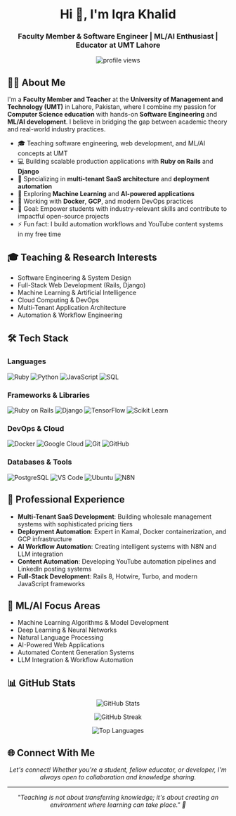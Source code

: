 <h1 align="center">Hi 👋, I'm Iqra Khalid</h1>
<h3 align="center">Faculty Member & Software Engineer | ML/AI Enthusiast | Educator at UMT Lahore</h3>

<p align="center">
  <img src="https://komarev.com/ghpvc/?username=your-github-username&label=Profile%20views&color=0e75b6&style=flat" alt="profile views" />
</p>

## 👨‍🏫 About Me

I'm a **Faculty Member and Teacher** at the **University of Management and Technology (UMT)** in Lahore, Pakistan, where I combine my passion for **Computer Science education** with hands-on **Software Engineering** and **ML/AI development**. I believe in bridging the gap between academic theory and real-world industry practices.

- 🎓 Teaching software engineering, web development, and ML/AI concepts at UMT
- 💻 Building scalable production applications with **Ruby on Rails** and **Django**
- 🚀 Specializing in **multi-tenant SaaS architecture** and **deployment automation**
- 🤖 Exploring **Machine Learning** and **AI-powered applications**
- 🔧 Working with **Docker**, **GCP**, and modern DevOps practices
- 🎯 Goal: Empower students with industry-relevant skills and contribute to impactful open-source projects
- ⚡ Fun fact: I build automation workflows and YouTube content systems in my free time

## 🎓 Teaching & Research Interests

- Software Engineering & System Design
- Full-Stack Web Development (Rails, Django)
- Machine Learning & Artificial Intelligence
- Cloud Computing & DevOps
- Multi-Tenant Application Architecture
- Automation & Workflow Engineering

## 🛠️ Tech Stack

### Languages
![Ruby](https://img.shields.io/badge/Ruby-CC342D?style=for-the-badge&logo=ruby&logoColor=white)
![Python](https://img.shields.io/badge/Python-3776AB?style=for-the-badge&logo=python&logoColor=white)
![JavaScript](https://img.shields.io/badge/JavaScript-F7DF1E?style=for-the-badge&logo=javascript&logoColor=black)
![SQL](https://img.shields.io/badge/SQL-4479A1?style=for-the-badge&logo=postgresql&logoColor=white)

### Frameworks & Libraries
![Ruby on Rails](https://img.shields.io/badge/Ruby_on_Rails-CC0000?style=for-the-badge&logo=ruby-on-rails&logoColor=white)
![Django](https://img.shields.io/badge/Django-092E20?style=for-the-badge&logo=django&logoColor=white)
![TensorFlow](https://img.shields.io/badge/TensorFlow-FF6F00?style=for-the-badge&logo=tensorflow&logoColor=white)
![Scikit Learn](https://img.shields.io/badge/scikit_learn-F7931E?style=for-the-badge&logo=scikit-learn&logoColor=white)

### DevOps & Cloud
![Docker](https://img.shields.io/badge/Docker-2496ED?style=for-the-badge&logo=docker&logoColor=white)
![Google Cloud](https://img.shields.io/badge/Google_Cloud-4285F4?style=for-the-badge&logo=google-cloud&logoColor=white)
![Git](https://img.shields.io/badge/Git-F05032?style=for-the-badge&logo=git&logoColor=white)
![GitHub](https://img.shields.io/badge/GitHub-181717?style=for-the-badge&logo=github&logoColor=white)

### Databases & Tools
![PostgreSQL](https://img.shields.io/badge/PostgreSQL-316192?style=for-the-badge&logo=postgresql&logoColor=white)
![VS Code](https://img.shields.io/badge/VS_Code-007ACC?style=for-the-badge&logo=visual-studio-code&logoColor=white)
![Ubuntu](https://img.shields.io/badge/Ubuntu-E95420?style=for-the-badge&logo=ubuntu&logoColor=white)
![N8N](https://img.shields.io/badge/N8N-EA4B71?style=for-the-badge&logo=n8n&logoColor=white)

## 💼 Professional Experience

- **Multi-Tenant SaaS Development**: Building wholesale management systems with sophisticated pricing tiers
- **Deployment Automation**: Expert in Kamal, Docker containerization, and GCP infrastructure
- **AI Workflow Automation**: Creating intelligent systems with N8N and LLM integration
- **Content Automation**: Developing YouTube automation pipelines and LinkedIn posting systems
- **Full-Stack Development**: Rails 8, Hotwire, Turbo, and modern JavaScript frameworks

## 🤖 ML/AI Focus Areas

- Machine Learning Algorithms & Model Development
- Deep Learning & Neural Networks
- Natural Language Processing
- AI-Powered Web Applications
- Automated Content Generation Systems
- LLM Integration & Workflow Automation

## 📊 GitHub Stats

<p align="center">
  <img src="https://github-readme-stats.vercel.app/api?username=your-github-username&show_icons=true&theme=radical" alt="GitHub Stats" />
</p>

<p align="center">
  <img src="https://github-readme-streak-stats.herokuapp.com/?user=your-github-username&theme=radical" alt="GitHub Streak" />
</p>

<p align="center">
  <img src="https://github-readme-stats.vercel.app/api/top-langs/?username=your-github-username&layout=compact&theme=radical" alt="Top Languages" />
</p>

## 🌐 Connect With Me

<p align="center">
  <i>Let's connect! Whether you're a student, fellow educator, or developer, I'm always open to collaboration and knowledge sharing.</i>
</p>

---

<p align="center">
  <i>"Teaching is not about transferring knowledge; it's about creating an environment where learning can take place." 🚀</i>
</p>
